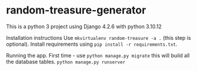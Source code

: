 # random-treasure-generator

This is a python 3 project using Django 4.2.6 with python 3.10.12

Installation instructions
	Use `mkvirtualenv random-treasure -a .`  (this step is optional).
	Install requirements using `pip install -r requirements.txt`.

Running the app.
	First time - use `python manage.py migrate` this will build all the database tables.
	`python manage.py runserver`
